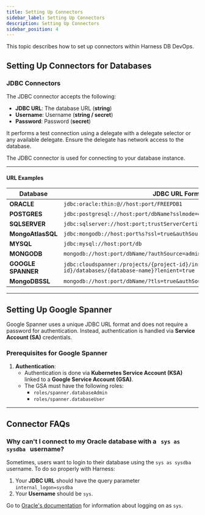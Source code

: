 ```yaml
---
title: Setting Up Connectors
sidebar_label: Setting Up Connectors
description: Setting Up Connectors 
sidebar_position: 4
---
```


This topic describes how to set up connectors within Harness DB DevOps. 

## Setting Up Connectors for Databases

### JDBC Connectors

The JDBC connector accepts the following:  
- **JDBC URL**: The database URL (**string**)  
- **Username**: Username (**string / secret**)  
- **Password**: Password (**secret**)  

It performs a test connection using a delegate with a delegate selector or any available delegate. Ensure the delegate has network access to the database.  

The JDBC connector is used for connecting to your database instance.

---

#### URL Examples

| Database           | JDBC URL Format                                                                                           |
|--------------------|-----------------------------------------------------------------------------------------------------------|
| **ORACLE**         | `jdbc:oracle:thin:@//host:port/FREEPDB1`                                                                  |
| **POSTGRES**       | `jdbc:postgresql://host:port/dbName?sslmode=disable`                                                      |
| **SQLSERVER**      | `jdbc:sqlserver://host:port;trustServerCertificate=true;databaseName=master`                              |
| **MongoAtlasSQL**  | `jdbc:mongodb://host:port%s?ssl=true&authSource=admin`                                                    |
| **MYSQL**          | `jdbc:mysql://host:port/db`                                                                               |
| **MONGODB**        | `mongodb://host:port/dbName/?authSource=admin`                                                            |
| **GOOGLE SPANNER** | `jdbc:cloudspanner:/projects/{project-id}/instances/{instance-id}/databases/{database-name}?lenient=true` |
| **MongoDBSSL**     | `mongodb://host:port/dbName/?tls=true&authSource=admin`                                          |

---

## Setting Up Google Spanner

Google Spanner uses a unique JDBC URL format and does not require a password for authentication. Instead, authentication is handled via **Service Account (SA)** credentials.

### Prerequisites for Google Spanner

1. **Authentication**:  
   - Authentication is done via **Kubernetes Service Account (KSA)** linked to a **Google Service Account (GSA)**.  
   - The GSA must have the following roles:  
     - `roles/spanner.databaseAdmin`  
     - `roles/spanner.databaseUser`

---

## Connector FAQs

### Why can't I connect to my Oracle database with a &nbsp; `sys as sysdba` &nbsp; username? 

Sometimes, users want to login to their database using the `sys as sysdba` username. To do so properly with Harness:

1. Your **JDBC URL** should have the query parameter `internal_logon=sysdba`
2. Your **Username** should be `sys`.

Go to [Oracle's documentation](https://docs.oracle.com/en/database/oracle/oracle-database/23/jjdbc/data-sources-and-URLs.html#GUID-44572C63-10D2-478A-BB2E-ACF6674C59CC) for information about logging on as `sys`.